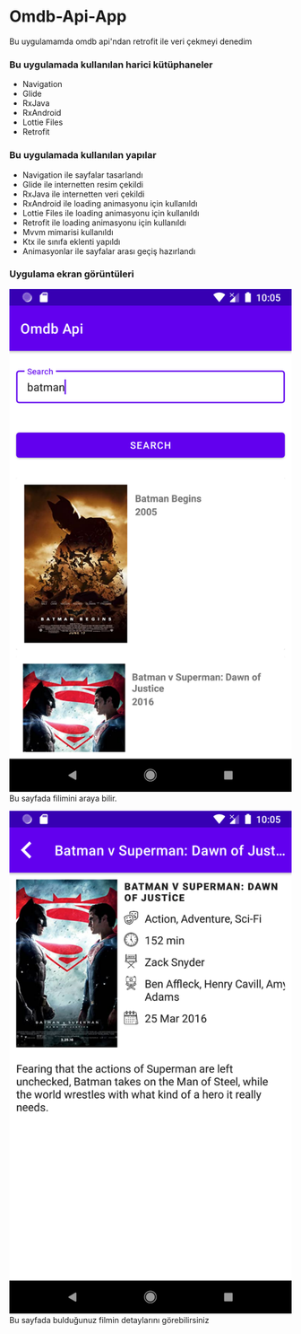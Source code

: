 # Omdb-Api-App

Bu uygulamamda omdb api'ndan retrofit ile veri çekmeyi denedim 
### Bu uygulamada kullanılan harici kütüphaneler
- Navigation  
- Glide
- RxJava
- RxAndroid
- Lottie Files
- Retrofit
### Bu uygulamada kullanılan yapılar
- Navigation ile sayfalar tasarlandı
- Glide ile internetten resim çekildi
- RxJava ile internetten veri çekildi
- RxAndroid  ile loading animasyonu için kullanıldı
- Lottie Files ile loading animasyonu için kullanıldı
- Retrofit  ile loading animasyonu için kullanıldı
- Mvvm mimarisi kullanıldı
- Ktx ile sınıfa eklenti yapıldı
- Animasyonlar ile sayfalar arası geçiş hazırlandı

### Uygulama ekran görüntüleri
![Image of Search Fragment](https://github.com/UmitCanSu/Omdb-Api-App/blob/master/app/src/main/res/search_fragment.png)
Bu sayfada filimini araya bilir.

![Image of Detail Fragment](https://github.com/UmitCanSu/Omdb-Api-App/blob/master/app/src/main/res/detail_fragment.png)
Bu sayfada bulduğunuz filmin detaylarını görebilirsiniz
